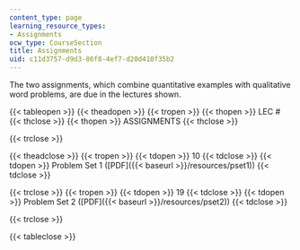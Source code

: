 ```yaml
---
content_type: page
learning_resource_types:
- Assignments
ocw_type: CourseSection
title: Assignments
uid: c11d3757-d9d3-86f8-4ef7-d20d410f35b2
---
```


The two assignments, which combine quantitative examples with qualitative word problems, are due in the lectures shown.

{{< tableopen >}}
{{< theadopen >}}
{{< tropen >}}
{{< thopen >}}
LEC #
{{< thclose >}}
{{< thopen >}}
ASSIGNMENTS
{{< thclose >}}

{{< trclose >}}

{{< theadclose >}}
{{< tropen >}}
{{< tdopen >}}
10
{{< tdclose >}}
{{< tdopen >}}
Problem Set 1 ([PDF]({{< baseurl >}}/resources/pset1))
{{< tdclose >}}

{{< trclose >}}
{{< tropen >}}
{{< tdopen >}}
19
{{< tdclose >}}
{{< tdopen >}}
Problem Set 2 ([PDF]({{< baseurl >}}/resources/pset2))
{{< tdclose >}}

{{< trclose >}}

{{< tableclose >}}